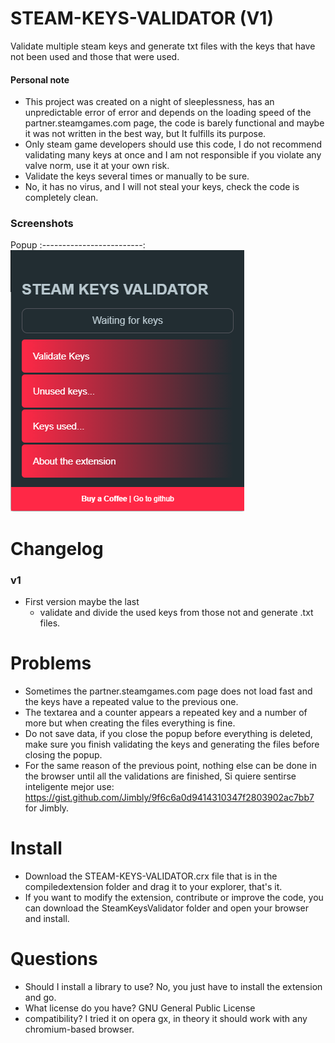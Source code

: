 # STEAM-KEYS-VALIDATOR (V1)

Validate multiple steam keys and generate txt files with the keys that have not been used and those that were used.

#### Personal note
* This project was created on a night of sleeplessness, has an unpredictable error of error and depends on the loading speed of the partner.steamgames.com page, the code is barely functional and maybe it was not written in the best way, but It fulfills its purpose.
* Only steam game developers should use this code, I do not recommend validating many keys at once and I am not responsible if you violate any valve norm, use it at your own risk.
* Validate the keys several times or manually to be sure.
* No, it has no virus, and I will not steal your keys, check the code is completely clean.

### Screenshots
Popup
:-------------------------:
![Example](./SteamKeysValidator/images/Screenshots.png)

# Changelog
### v1
* First version maybe the last
   * validate and divide the used keys from those not and generate .txt files.

# Problems
* Sometimes the partner.steamgames.com page does not load fast and the keys have a repeated value to the previous one.
* The textarea and a counter appears a repeated key and a number of more but when creating the files everything is fine.
* Do not save data, if you close the popup before everything is deleted, make sure you finish validating the keys and generating the files before closing the popup.
* For the same reason of the previous point, nothing else can be done in the browser until all the validations are finished, Si quiere sentirse inteligente mejor use: https://gist.github.com/Jimbly/9f6c6a0d9414310347f2803902ac7bb7 for Jimbly.

# Install
* Download the STEAM-KEYS-VALIDATOR.crx file that is in the compiledextension folder and drag it to your explorer, that's it.
* If you want to modify the extension, contribute or improve the code, you can download the SteamKeysValidator folder and open your browser and install.

# Questions
* Should I install a library to use? No, you just have to install the extension and go.
* What license do you have? GNU General Public License
* compatibility? I tried it on opera gx, in theory it should work with any chromium-based browser.
